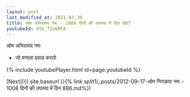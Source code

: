 ```yaml
---
layout: post
last_modified_at: 2021-03-30
title: ओम अभिरामय नमः - 1008 दिनों की तपस्या में दिन 887
youtubeId: dtb_fZobRFA
---
```

 
 
 ओम अभिरामय नमः  
 
 -  जो मनाला प्रसन्न करतो 
 
  
 
  
 
 
 
 
 
 


{% include youtubePlayer.html id=page.youtubeId %}
 
[Next]({{ site.baseurl }}{% link  split1/_posts/2012-09-17-ओम निराळया नमः - 1008 दिनों की तपस्या में दिन 886.md%})
 
